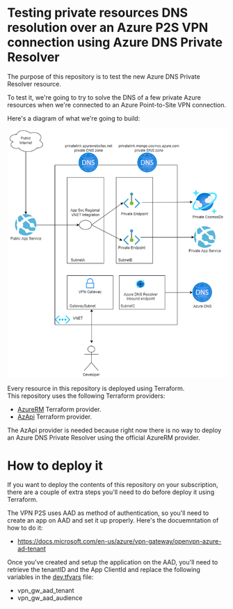 # Testing private resources DNS resolution over an Azure P2S VPN connection using Azure DNS Private Resolver

The purpose of this repository is to test the new Azure DNS Private Resolver resource.

To test it, we're going to try to solve the DNS of a few private Azure resources when we're connected to an Azure Point-to-Site VPN connection.

Here's a diagram of what we're going to build:

![Alt Text](https://raw.githubusercontent.com/karlospn/testing-private-dns-resolution-using-azure-dns-private-resolver/main/docs/architecture-diagram.png)


Every resource in this repository is deployed using Terraform.    
This repository uses the following Terraform providers:
- [AzureRM](https://registry.terraform.io/providers/hashicorp/azurerm/latest/docs) Terraform provider.
- [AzApi](https://registry.terraform.io/providers/Azure/azapi/latest/docs) Terraform provider.

The AzApi provider is needed because right now there is no way to deploy an Azure DNS Private Resolver using the official AzureRM provider.

# How to deploy it

If you want to deploy the contents of this repository on your subscription, there are a couple of extra steps you'll need to do before deploy it using Terraform.

The VPN P2S uses AAD as method of authentication, so you'll need to create an app on AAD and set it up properly. Here's the docuemntation of how to do it:
- https://docs.microsoft.com/en-us/azure/vpn-gateway/openvpn-azure-ad-tenant

Once you've created and setup the application on the AAD, you'll need to retrieve the tenantID and the App ClientId and replace the following variables in the [dev.tfvars](https://github.com/karlospn/testing-private-dns-resolution-using-azure-dns-private-resolver/blob/main/tf/src/environments/dev.tfvars) file:

- vpn_gw_aad_tenant 
- vpn_gw_aad_audience 
